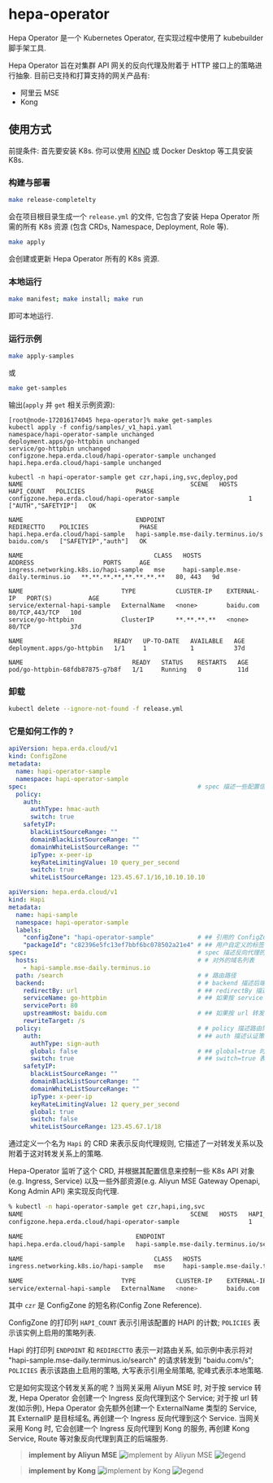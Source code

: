 # hepa-operator

Hepa Operator 是一个 Kubernetes Operator, 在实现过程中使用了 kubebuilder 脚手架工具.

Hepa Operator 旨在对集群 API 网关的反向代理及附着于 HTTP 接口上的策略进行抽象. 目前已支持和打算支持的网关产品有:

- 阿里云 MSE
- Kong

## 使用方式

前提条件: 首先要安装 K8s. 你可以使用 [KIND](https://sigs.k8s.io/kind) 或 Docker Desktop 等工具安装 K8s.

### 构建与部署

```sh
make release-completelty
```

会在项目根目录生成一个 `release.yml` 的文件, 它包含了安装 Hepa Operator 所需的所有 K8s 资源 (包含 CRDs, Namespace, Deployment, Role 等).

```sh
make apply
```

会创建或更新 Hepa Operator 所有的 K8s 资源.

### 本地运行

```sh
make manifest; make install; make run
```

即可本地运行.

### 运行示例

```sh
make apply-samples
```

或

```sh
make get-samples
```

输出(`apply` 并 `get` 相关示例资源):

```shell
[root@node-172016174045 hepa-operator]% make get-samples
kubectl apply -f config/samples/_v1_hapi.yaml
namespace/hapi-operator-sample unchanged
deployment.apps/go-httpbin unchanged
service/go-httpbin unchanged
configzone.hepa.erda.cloud/hapi-operator-sample unchanged
hapi.hepa.erda.cloud/hapi-sample unchanged

kubectl -n hapi-operator-sample get czr,hapi,ing,svc,deploy,pod
NAME                                              SCENE   HOSTS   HAPI_COUNT   POLICIES              PHASE
configzone.hepa.erda.cloud/hapi-operator-sample                   1            ["AUTH","SAFETYIP"]   OK

NAME                               ENDPOINT                              REDIRECTTO    POLICIES              PHASE
hapi.hepa.erda.cloud/hapi-sample   hapi-sample.mse-daily.terminus.io/s   baidu.com/s   ["SAFETYIP","auth"]   OK

NAME                                    CLASS   HOSTS                               ADDRESS                   PORTS     AGE
ingress.networking.k8s.io/hapi-sample   mse     hapi-sample.mse-daily.terminus.io   **.**.**.**,**.**.**.**   80, 443   9d

NAME                           TYPE           CLUSTER-IP    EXTERNAL-IP   PORT(S)          AGE
service/external-hapi-sample   ExternalName   <none>        baidu.com     80/TCP,443/TCP   10d
service/go-httpbin             ClusterIP      **.**.**.**   <none>        80/TCP           37d

NAME                         READY   UP-TO-DATE   AVAILABLE   AGE
deployment.apps/go-httpbin   1/1     1            1           37d

NAME                              READY   STATUS    RESTARTS   AGE
pod/go-httpbin-68fdb87875-g7b8f   1/1     Running   0          11d
```


### 卸载

```sh
kubectl delete --ignore-not-found -f release.yml
```

### 它是如何工作的 ?

```yaml
apiVersion: hepa.erda.cloud/v1
kind: ConfigZone
metadata:
  name: hapi-operator-sample
  namespace: hapi-operator-sample
spec:                                               # spec 描述一些配置信息, 它可以被 Hapi 引用
  policy:
    auth:
      authType: hmac-auth
      switch: true
    safetyIP:
      blackListSourceRange: ""
      domainBlackListSourceRange: ""
      domainWhiteListSourceRange: ""
      ipType: x-peer-ip
      keyRateLimitingValue: 10 query_per_second
      switch: true
      whiteListSourceRange: 123.45.67.1/16,10.10.10.10
```
```yaml
apiVersion: hepa.erda.cloud/v1
kind: Hapi
metadata:
  name: hapi-sample
  namespace: hapi-operator-sample
  labels:
    "configZone": "hapi-operator-sample"            # ## 引用的 ConfigZone 
    "packageId": "c82396e5fc13ef7bbf6bc078502a21e4" # ## 用户自定义的标签
spec:                                               # spec 描述反向代理的规则
  hosts:                                            # # 对外的域名列表
    - hapi-sample.mse-daily.terminus.io
  path: /search                                     # # 路由路径
  backend:                                          # # backend 描述后端转发规则
    redirectBy: url                                 # ## redirectBy 描述按 url 还是 service 转发
    serviceName: go-httpbin                         # ## 如果按 service 转发, 则反向代理到该 namespace 的 go-httpbin:80/s
    servicePort: 80
    upstreamHost: baidu.com                         # ## 如果按 url 转发, 则反向代理到 baidu.com/s
    rewriteTarget: /s
  policy:                                           # # policy 描述路由策略
    auth:                                           # ## auth 描述认证策略
      authType: sign-auth
      global: false                                 # ## global=true 时引用 configZone 的对应策略的配置
      switch: true                                  # ## switch=true 表示启用该策略(global=true 时以 configZone 中该策略的配置为准)
    safetyIP:
      blackListSourceRange: ""
      domainBlackListSourceRange: ""
      domainWhiteListSourceRange: ""
      ipType: x-peer-ip
      keyRateLimitingValue: 12 query_per_second
      global: true
      switch: false
      whiteListSourceRange: 123.45.67.1/18
```

通过定义一个名为 `Hapi` 的 CRD 来表示反向代理规则, 它描述了一对转发关系以及附着于这对转发关系上的策略.

Hepa-Operator 监听了这个 CRD, 并根据其配置信息来控制一些 K8s API 对象(e.g. Ingress, Service) 以及一些外部资源(e.g. Aliyun MSE Gateway Openapi, Kong Admin API) 来实现反向代理.

```sh
% kubectl -n hapi-operator-sample get czr,hapi,ing,svc
NAME                                              SCENE   HOSTS   HAPI_COUNT   POLICIES              PHASE
configzone.hepa.erda.cloud/hapi-operator-sample                   1            ["AUTH","SAFETYIP"]   OK

NAME                               ENDPOINT                                   REDIRECTTO    POLICIES              PHASE
hapi.hepa.erda.cloud/hapi-sample   hapi-sample.mse-daily.terminus.io/search   baidu.com/s   ["SAFETYIP","auth"]   OK

NAME                                    CLASS   HOSTS                               ADDRESS                   PORTS     AGE
ingress.networking.k8s.io/hapi-sample   mse     hapi-sample.mse-daily.terminus.io   **.**.**.**,**.**.**.**   80, 443   9d

NAME                           TYPE           CLUSTER-IP    EXTERNAL-IP   PORT(S)          AGE
service/external-hapi-sample   ExternalName   <none>        baidu.com     80/TCP,443/TCP   10d
```

其中 `czr` 是 ConfigZone 的短名称(Config Zone Reference).

ConfigZone 的打印列 `HAPI_COUNT` 表示引用该配置的 HAPI 的计数; `POLICIES` 表示该实例上启用的策略列表.

Hapi 的打印列 `ENDPOINT` 和 `REDIRECTTO` 表示一对路由关系, 如示例中表示将对 "hapi-sample.mse-daily.terminus.io/search" 的请求转发到 "baidu.com/s";
`POLICIES` 表示该路由上启用的策略, 大写表示引用全局策略, 驼峰式表示本地策略.

它是如何实现这个转发关系的呢 ? 当网关采用 Aliyun MSE 时, 对于按 service 转发, Hepa Operator 会创建一个 Ingress 反向代理到这个 Service; 对于按 url 转发(如示例),  Hepa Operator 会先额外创建一个 ExternalName 类型的 Service, 其 ExternalIP 是目标域名, 再创建一个 Ingress 反向代理到这个 Service.
当网关采用 Kong 时, 它会创建一个 Ingress 反向代理到 Kong 的服务, 再创建 Kong Service, Route 等对象反向代理到真正的后端服务.

> **implement by Aliyun MSE**
![implement by Aliyun MSE](http://terminus-paas.oss-cn-hangzhou.aliyuncs.com/paas-doc/2022/10/10/bc9ef280-e3b1-4921-974a-0bbbcb45e18d.png)
![legend](http://terminus-paas.oss-cn-hangzhou.aliyuncs.com/paas-doc/2022/10/10/aa1a2a79-2bb3-4887-8557-1ed70b70f604.png)

> **implement by Kong**
![implement by Kong](http://terminus-paas.oss-cn-hangzhou.aliyuncs.com/paas-doc/2022/10/10/7a48f4f6-479f-4ab1-b56d-7338eb0fb6a4.png)
![legend](http://terminus-paas.oss-cn-hangzhou.aliyuncs.com/paas-doc/2022/10/10/aa1a2a79-2bb3-4887-8557-1ed70b70f604.png)